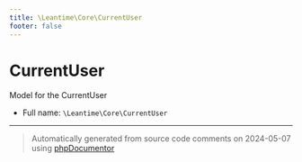 ```yaml
---
title: \Leantime\Core\CurrentUser
footer: false
---
```


# CurrentUser

Model for the CurrentUser



* Full name: `\Leantime\Core\CurrentUser`





---
> Automatically generated from source code comments on 2024-05-07 using [phpDocumentor](http://www.phpdoc.org/)
